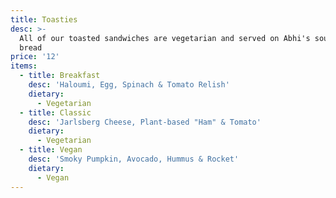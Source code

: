 ```yaml
---
title: Toasties
desc: >-
  All of our toasted sandwiches are vegetarian and served on Abhi's sourdough
  bread
price: '12'
items:
  - title: Breakfast
    desc: 'Haloumi, Egg, Spinach & Tomato Relish'
    dietary:
      - Vegetarian
  - title: Classic
    desc: 'Jarlsberg Cheese, Plant-based "Ham" & Tomato'
    dietary:
      - Vegetarian
  - title: Vegan
    desc: 'Smoky Pumpkin, Avocado, Hummus & Rocket'
    dietary:
      - Vegan
---
```


